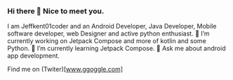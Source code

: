 ### Hi there 👋 Nice to meet you.
I am Jeffkent01coder and an Android Developer, Java Developer, Mobile software developer, web Designer and active python enthusiast.
🔭 I’m currently working on Jetpack Compose and more of kotlin and some Python.
🌱 I’m currently learning Jetpack Compose.
💬 Ask me about android app development.

Find me on (Twiter)[www.ggoggle.com]

<!--
**Jeffkent01coder/Jeffkent01coder** is a ✨ _special_ ✨ repository because its `README.md` (this file) appears on your GitHub profile.

Here are some ideas to get you started:

- 🔭 I’m currently working on ...
- 🌱 I’m currently learning ...
- 👯 I’m looking to collaborate on ...
- 🤔 I’m looking for help with ...
- 💬 Ask me about ...
- 📫 How to reach me: ...
- 😄 Pronouns: ...
- ⚡ Fun fact: ...
-->
